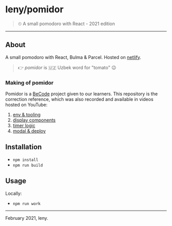# leny/pomidor

> ⏲ A small pomodoro with React - 2021 edition

---

## About

A small pomodoro with React, Bulma & Parcel.
Hosted on [netlify](https://epic-franklin-fb6b5a.netlify.app/).

> 👉 _pomidor_ is 🇺🇿 Uzbek word for "tomato" 😉

### Making of pomidor

Pomidor is a [BeCode](https://becode.org) project given to our learners.
This repository is the correction reference, which was also recorded and available in videos hosted on YouTube:

1. [env & tooling](https://www.youtube.com/watch?v=hWrcHS-NChs)
1. [display components](https://www.youtube.com/watch?v=n-uV3nfuEnI)
1. [timer logic](https://www.youtube.com/watch?v=LI_aMpqZeMw)
1. [modal & deploy](https://www.youtube.com/watch?v=bMdA7npcZwk)

## Installation

- `npm install`
- `npm run build`

## Usage

Locally:

- `npm run work`

---

February 2021, leny.
